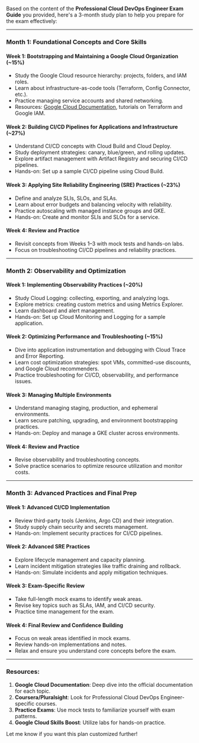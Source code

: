 Based on the content of the **Professional Cloud DevOps Engineer Exam Guide** you provided, here's a 3-month study plan to help you prepare for the exam effectively:  

---

### **Month 1: Foundational Concepts and Core Skills**  
#### **Week 1: Bootstrapping and Maintaining a Google Cloud Organization (~15%)**
- Study the Google Cloud resource hierarchy: projects, folders, and IAM roles.
- Learn about infrastructure-as-code tools (Terraform, Config Connector, etc.).
- Practice managing service accounts and shared networking.  
- Resources: [Google Cloud Documentation](https://cloud.google.com/docs), tutorials on Terraform and Google IAM.

#### **Week 2: Building CI/CD Pipelines for Applications and Infrastructure (~27%)**
- Understand CI/CD concepts with Cloud Build and Cloud Deploy.
- Study deployment strategies: canary, blue/green, and rolling updates.
- Explore artifact management with Artifact Registry and securing CI/CD pipelines.
- Hands-on: Set up a sample CI/CD pipeline using Cloud Build.

#### **Week 3: Applying Site Reliability Engineering (SRE) Practices (~23%)**
- Define and analyze SLIs, SLOs, and SLAs.
- Learn about error budgets and balancing velocity with reliability.
- Practice autoscaling with managed instance groups and GKE.
- Hands-on: Create and monitor SLIs and SLOs for a service.

#### **Week 4: Review and Practice**
- Revisit concepts from Weeks 1–3 with mock tests and hands-on labs.
- Focus on troubleshooting CI/CD pipelines and reliability practices.

---

### **Month 2: Observability and Optimization**  
#### **Week 1: Implementing Observability Practices (~20%)**
- Study Cloud Logging: collecting, exporting, and analyzing logs.
- Explore metrics: creating custom metrics and using Metrics Explorer.
- Learn dashboard and alert management.
- Hands-on: Set up Cloud Monitoring and Logging for a sample application.

#### **Week 2: Optimizing Performance and Troubleshooting (~15%)**
- Dive into application instrumentation and debugging with Cloud Trace and Error Reporting.
- Learn cost optimization strategies: spot VMs, committed-use discounts, and Google Cloud recommenders.
- Practice troubleshooting for CI/CD, observability, and performance issues.

#### **Week 3: Managing Multiple Environments**
- Understand managing staging, production, and ephemeral environments.
- Learn secure patching, upgrading, and environment bootstrapping practices.
- Hands-on: Deploy and manage a GKE cluster across environments.

#### **Week 4: Review and Practice**
- Revise observability and troubleshooting concepts.
- Solve practice scenarios to optimize resource utilization and monitor costs.

---

### **Month 3: Advanced Practices and Final Prep**  
#### **Week 1: Advanced CI/CD Implementation**
- Review third-party tools (Jenkins, Argo CD) and their integration.
- Study supply chain security and secrets management.
- Hands-on: Implement security practices for CI/CD pipelines.

#### **Week 2: Advanced SRE Practices**
- Explore lifecycle management and capacity planning.
- Learn incident mitigation strategies like traffic draining and rollback.
- Hands-on: Simulate incidents and apply mitigation techniques.

#### **Week 3: Exam-Specific Review**
- Take full-length mock exams to identify weak areas.
- Revise key topics such as SLAs, IAM, and CI/CD security.
- Practice time management for the exam.

#### **Week 4: Final Review and Confidence Building**
- Focus on weak areas identified in mock exams.
- Review hands-on implementations and notes.
- Relax and ensure you understand core concepts before the exam.

---

### Resources:
1. **Google Cloud Documentation**: Deep dive into the official documentation for each topic.  
2. **Coursera/Pluralsight**: Look for Professional Cloud DevOps Engineer-specific courses.  
3. **Practice Exams**: Use mock tests to familiarize yourself with exam patterns.  
4. **Google Cloud Skills Boost**: Utilize labs for hands-on practice.

Let me know if you want this plan customized further!
